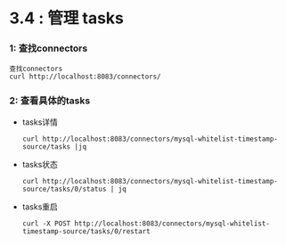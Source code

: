 # 3.4 :  管理 tasks

### 1: 查找connectors

```
查找connectors
curl http://localhost:8083/connectors/
```





### 2: 查看具体的tasks

- tasks详情

  ```
  curl http://localhost:8083/connectors/mysql-whitelist-timestamp-source/tasks |jq
  ```

  

- tasks状态

  ```
  curl http://localhost:8083/connectors/mysql-whitelist-timestamp-source/tasks/0/status | jq
  ```

  

- tasks重启

  ```
  curl -X POST http://localhost:8083/connectors/mysql-whitelist-timestamp-source/tasks/0/restart
  ```







